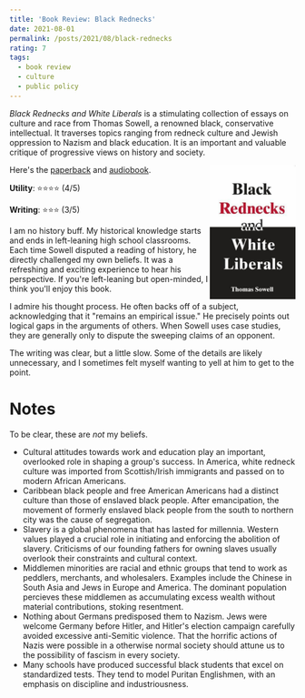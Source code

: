 ```yaml
---
title: 'Book Review: Black Rednecks'
date: 2021-08-01
permalink: /posts/2021/08/black-rednecks
rating: 7
tags:
  - book review
  - culture
  - public policy
---
```


*Black Rednecks and White Liberals* is a stimulating collection of essays on culture and race from Thomas Sowell, a renowned black, conservative intellectual. It traverses topics ranging from redneck culture and Jewish oppression to Nazism and black education. It is an important and valuable critique of progressive views on history and society.

<img align="right" width="30%" src="/images/books/black_rednecks.jpg">

Here's the [paperback](https://amzn.to/3jf5ENc) and [audiobook](https://amzn.to/3j8QCJ3).

**Utility**: ⭐⭐⭐⭐ (4/5)

**Writing**: ⭐⭐⭐ (3/5)

I am no history buff. My historical knowledge starts and ends in left-leaning high school classrooms. Each time Sowell disputed a reading of history, he directly challenged my own beliefs. It was a refreshing and exciting experience to hear his perspective. If you're left-leaning but open-minded, I think you'll enjoy this book.

I admire his thought process. He often backs off of a subject, acknowledging that it "remains an empirical issue." He precisely points out logical gaps in the arguments of others. When Sowell  uses case studies, they are generally only to dispute the sweeping claims of an opponent.

The writing was clear, but a little slow. Some of the details are likely unnecessary, and I sometimes felt myself wanting to yell at him to get to the point. 

Notes
===

To be clear, these are *not* my beliefs.

- Cultural attitudes towards work and education play an important, overlooked role in shaping a group's success. In America, white redneck culture was imported from Scottish/Irish immigrants and passed on to modern African Americans.
- Caribbean black people and free American Americans had a distinct culture than those of enslaved black people. After emancipation, the movement of formerly enslaved black people from the south to northern city was the cause of segregation.
- Slavery is a global phenomena that has lasted for millennia. Western values played a crucial role in initiating and enforcing the abolition of slavery. Criticisms of our founding fathers for owning slaves usually overlook their constraints and cultural context.
- Middlemen minorities are racial and ethnic groups that tend to work as peddlers, merchants, and wholesalers. Examples include the Chinese in South Asia and Jews in Europe and America. The dominant population percieves these middlemen as accumulating excess wealth without material contributions, stoking resentment.
- Nothing about Germans predisposed them to Nazism. Jews were welcome Germany before Hitler, and Hitler's election campaign carefully avoided excessive anti-Semitic violence. That the horrific actions of Nazis were possible in a otherwise normal society should attune us to the possibility of fascism in every society.
- Many schools have produced successful black students that excel on standardized tests. They tend to model Puritan Englishmen, with an emphasis on discipline and industriousness.
